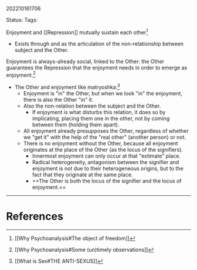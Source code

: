 202210161706

Status: 
Tags: 

Enjoyment and [[Repression]] mutually sustain each other[^2]
* Exists through and as the articulation of the non-relationship between subject and the Other.

Enjoyment is always-already social, linked to the Other: the Other guarantees the Repression that the enjoyment needs in order to emerge as enjoyment.[^1]
- The Other and enjoyment like matryoshka:[^3]
	* Enjoyment is "in" the Other, but when we look "in" the enjoyment, there is also the Other "in" it.
	* Also the non-relation between the subject and the Other.
	    * If enjoyment is what disturbs this relation, it does so by implicating, placing them one in the other, not by coming between them (holding them apart).
	* All enjoyment already presupposes the Other, regardless of whether we "get it" with the help of the "real other" (another person) or not.
	* There is no enjoyment without the Other, because all enjoyment originates at the place of the Other (as the locus of the signifiers).
	    * Innermost enjoyment can only occur at that "extimate" place.
	    * Radical heterogeneity, antagonism between the signifier and enjoyment is not due to their heterogeneous origins, but to the fact that they originate at the same place.
	    * ==The Other is both the locus of the signifier and the locus of enjoyment.==
---
# References

[^1]: [[Why Psychoanalysis#Some (un)timely observations]]
[^2]: [[Why Psychoanalysis#The object of freedom]]
[^3]: [[What is Sex#THE ANTI-SEXUS]]